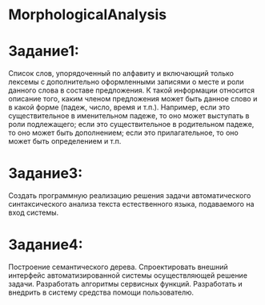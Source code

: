 # MorphologicalAnalysis
# Задание1: 
Список слов, упорядоченный по алфавиту и включающий только лексемы с дополнительно оформленными записями о месте и роли данного слова в составе предложения. К такой информации относится описание того, каким членом предложения может быть данное слово и в какой форме (падеж, число, время и т.п.). Например, если это существительное в именительном падеже, то оно может выступать в роли подлежащего; если это существительное в родительном падеже, то оно может быть дополнением; если это прилагательное, то оно может быть определением и т.п.



# Задание3: 
Создать программную реализацию решения задачи автоматического синтаксического анализа текста естественного языка, подаваемого на вход системы.
# Задание4: 
Построение семантического дерева. Спроектировать внешний интерфейс автоматизированной системы осуществляющей решение задачи. Разработать алгоритмы сервисных функций. Разработать и внедрить в систему средства помощи пользователю.
